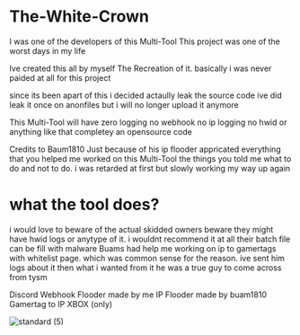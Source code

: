 # The-White-Crown

I was one of the developers of this Multi-Tool
This project was one of the worst days in my life

Ive created this all by myself The Recreation of it.
basically i was never paided at all for this project

since its been apart of this i decided actaully leak the source code ive did leak it once on anonfiles
but i will no longer upload it anymore 

This Multi-Tool will have zero logging no webhook no ip logging no hwid or anything like that completey an opensource code 

Credits to Baum1810
Just because of his ip flooder appricated everything that you helped me worked on this Multi-Tool the things you told me what to do and not to do.
i was retarded at first but slowly working my way up again 

# what the tool does?

i would love to beware of the actual skidded owners beware they might have hwid logs or anytype of it.
i wouldnt recommend it at all their batch file can be fill with malware
Buams had help me working on ip to gamertags with whitelist page. which was common sense for the reason.
ive sent him logs about it then what i wanted from it he was a true guy to come across from tysm

Discord Webhook Flooder made by me 
IP Flooder made by buam1810
Gamertag to IP XBOX (only)

![standard (5)](https://user-images.githubusercontent.com/116244645/196858808-a05408d4-22ed-4868-9d26-0e42214bde17.gif)
